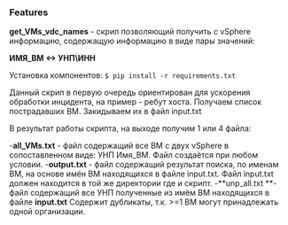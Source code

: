 ### Features

**get_VMs_vdc_names** - скрип позволяющий получить с vSphere  информацию, содержащую  информацию в виде пары значений:

**ИМЯ_ВМ <-> УНП\ИНН**

Установка компонентов:
`$ pip install -r requirements.txt`

Данный скрип в первую очередь ориентирован для ускорения обработки инцидента, на пример - ребут хоста.
Получаем список пострадавших ВМ. Закидываем их в файл input.txt


В результат работы скрипта, на выходе получим 1 или 4 файла:

-**all_VMs.txt** - файл содержащий все ВМ с двух vSphere в сопоставленном виде: УНП     Имя_ВМ. Файл создаётся при любом условии.
-**output.txt**  - файл содержащий результат поиска, по именам ВМ, на основе имён ВМ  находящихся в файле input.txt. Файл input.txt должен находится в той же директории где и скрипт.
-**unp_all.txt **- файл содержащий все УНП полученные из имём ВМ находящихся в файле  **input.txt** Содержит дубликаты, т.к.  >=1 ВМ могут принадлежать одной организации.
